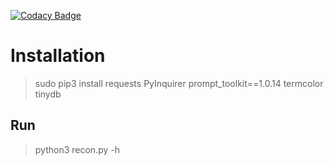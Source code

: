 [![Codacy Badge](https://api.codacy.com/project/badge/Grade/8101a5fc388848e89ec705e06a5ad734)](https://app.codacy.com/manual/janwolfram/Recon-Tool/dashboard)
# Installation 


> sudo pip3 install requests PyInquirer prompt_toolkit==1.0.14 termcolor tinydb


## Run


> python3 recon.py -h

